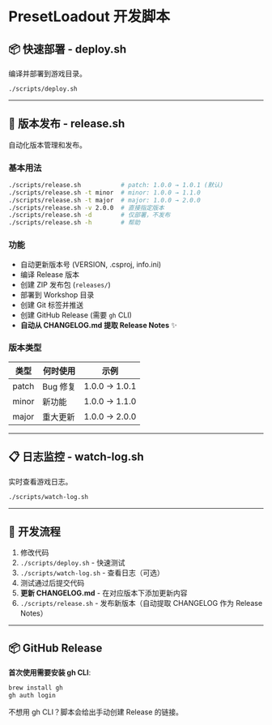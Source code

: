 # PresetLoadout 开发脚本

## 📦 快速部署 - deploy.sh

编译并部署到游戏目录。

```bash
./scripts/deploy.sh
```

---

## 🚀 版本发布 - release.sh

自动化版本管理和发布。

### 基本用法

```bash
./scripts/release.sh           # patch: 1.0.0 → 1.0.1 (默认)
./scripts/release.sh -t minor  # minor: 1.0.0 → 1.1.0
./scripts/release.sh -t major  # major: 1.0.0 → 2.0.0
./scripts/release.sh -v 2.0.0  # 直接指定版本
./scripts/release.sh -d        # 仅部署，不发布
./scripts/release.sh -h        # 帮助
```

### 功能

- 自动更新版本号 (VERSION, .csproj, info.ini)
- 编译 Release 版本
- 创建 ZIP 发布包 (`releases/`)
- 部署到 Workshop 目录
- 创建 Git 标签并推送
- 创建 GitHub Release (需要 `gh` CLI)
- **自动从 CHANGELOG.md 提取 Release Notes** ✨

### 版本类型

| 类型 | 何时使用 | 示例 |
|------|---------|------|
| patch | Bug 修复 | 1.0.0 → 1.0.1 |
| minor | 新功能 | 1.0.0 → 1.1.0 |
| major | 重大更新 | 1.0.0 → 2.0.0 |

---

## 📋 日志监控 - watch-log.sh

实时查看游戏日志。

```bash
./scripts/watch-log.sh
```

---

## 🔧 开发流程

1. 修改代码
2. `./scripts/deploy.sh` - 快速测试
3. `./scripts/watch-log.sh` - 查看日志（可选）
4. 测试通过后提交代码
5. **更新 CHANGELOG.md** - 在对应版本下添加更新内容
6. `./scripts/release.sh` - 发布新版本（自动提取 CHANGELOG 作为 Release Notes）

---

## 📦 GitHub Release

**首次使用需要安装 gh CLI**:

```bash
brew install gh
gh auth login
```

不想用 gh CLI？脚本会给出手动创建 Release 的链接。
